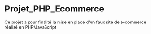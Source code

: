 # Projet_PHP_Ecommerce

Ce projet a pour finalité la mise en place d'un faux site de e-commerce réalisé en PHP/JavaScript

